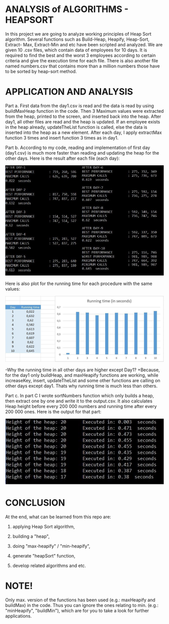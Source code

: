 # ANALYSIS of ALGORITHMS - HEAPSORT

In this project we are going to analyze working principles of Heap Sort algorithm. Several functions such as Build-Heap, Heapify, Heap-Sort, Extract- Max, Extract-Min and etc have been scripted and analyzed. We are given 10 .csv files, which contain data of employees for 10 days. It is required to find the best and the worst 3 employees according to certain criteria and give the execution time for each file. There is also another file named numbers.csv that contains more than a million numbers those have to be sorted by heap-sort method.


# APPLICATION AND ANALYSIS

Part a.
First data from the day1.csv is read and the data is read by using buildMaxHeap function in the code. Then 3 Maximum values were extracted from the heap, printed to the screen, and inserted back into the heap. After day1, all other files are read and the heap is updated. If an employee exists in the heap already, updateTheList function is called, else the data is inserted into the heap as a new element. After each day, I apply extractMax function 3 times and insert function 3 times as in day1.

Part b.
According to my code, reading and implementation of first day (day1.csv) is much more faster than reading and updating the heap for the other days. Here is the result after each file (each day):

![alt text](https://github.com/farid002/heap-sort/blob/master/static/10days.jpg)
 

Here is also plot for the running time for each procedure with the same values:

![alt text](https://github.com/farid002/heap-sort/blob/master/static/analysis.jpg)

-Why the running time in all other days are higher except Day1?
+Because, for the day1 only buildHeap, and maxHeapify functions are working, while increaseKey, insert, updateTheList and some other functions are calling on other days except day1. Thats why running time is much less than others.

Part c.
In part C I wrote sortNumbers function which only builds a heap, then extract one by one and write it to the output.csv. It also calculates Heap height before every 200 000 numbers and running time after every 200 000 ones. Here is the output for that part:

![alt text](https://github.com/farid002/heap-sort/blob/master/static/numbers.jpg)


# CONCLUSION
At the end, what can be learned from this repo are:

1) applying Heap Sort algorithm,

2) building a "heap",

3) doing "max-heapify" / "min-heapify",

4) generate "heapSort" function,

5) develop  related algorithms and etc.


# NOTE!

Only max. version of the functions has been used (e.g.: maxHeapify and buildMax) in the code. Thus you can ignore the ones relating to min. (e.g.: "minHeapify", "buildMin"), which are for you to take a look for further applications.

